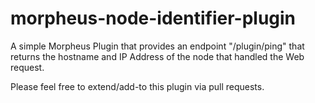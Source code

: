 # morpheus-node-identifier-plugin

A simple Morpheus Plugin that provides an endpoint "/plugin/ping" that returns the hostname and IP Address of the node that handled the Web request.

Please feel free to extend/add-to this plugin via pull requests.
